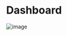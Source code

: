 # Dashboard
![image](https://github.com/user-attachments/assets/2bd3aa45-f005-4a3b-95bb-782fcf84c977)

